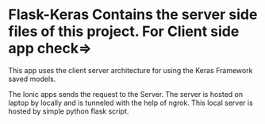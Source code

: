 # Flask-Keras Contains the server side files of this project. For Client side app check=> 

This app uses the client server architecture for using the Keras Framework saved models.

The Ionic apps sends the request to the Server.
The server is hosted on laptop by locally and is tunneled with the help of ngrok.
This local server is hosted by simple python flask script.
